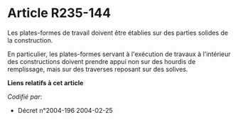 # Article R235-144

Les plates-formes de travail doivent être établies sur des parties solides de la construction.

En particulier, les plates-formes servant à l'exécution de travaux à l'intérieur des constructions doivent prendre appui non
sur des hourdis de remplissage, mais sur des traverses reposant sur des solives.

**Liens relatifs à cet article**

_Codifié par_:

  - Décret n°2004-196 2004-02-25
